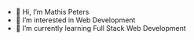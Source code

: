 - 👋 Hi, I’m Mathis Peters
- 👀 I’m interested in Web Development
- 🌱 I’m currently learning Full Stack Web Development

